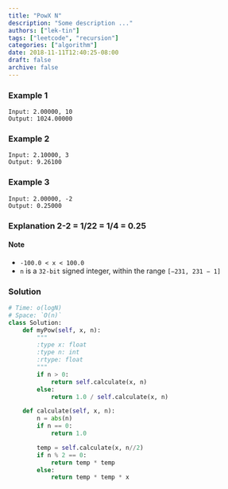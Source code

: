 ```yaml
---
title: "PowX N"
description: "Some description ..."
authors: ["lek-tin"]
tags: ["leetcode", "recursion"]
categories: ["algorithm"]
date: 2018-11-11T12:40:25-08:00
draft: false
archive: false
---
```

### Example 1
```
Input: 2.00000, 10
Output: 1024.00000
```
### Example 2
```
Input: 2.10000, 3
Output: 9.26100
```
### Example 3
```
Input: 2.00000, -2
Output: 0.25000
```
### Explanation 2-2 = 1/22 = 1/4 = 0.25
#### Note
- `-100.0 < x < 100.0`
- `n` is a `32-bit` signed integer, within the range `[−231, 231 − 1]`
### Solution
```python
# Time: o(logN)
# Space: `O(n)`
class Solution:
    def myPow(self, x, n):
        """
        :type x: float
        :type n: int
        :rtype: float
        """
        if n > 0:
            return self.calculate(x, n)
        else:
            return 1.0 / self.calculate(x, n)

    def calculate(self, x, n):
        n = abs(n)
        if n == 0:
            return 1.0

        temp = self.calculate(x, n//2)
        if n % 2 == 0:
            return temp * temp
        else:
            return temp * temp * x

```
